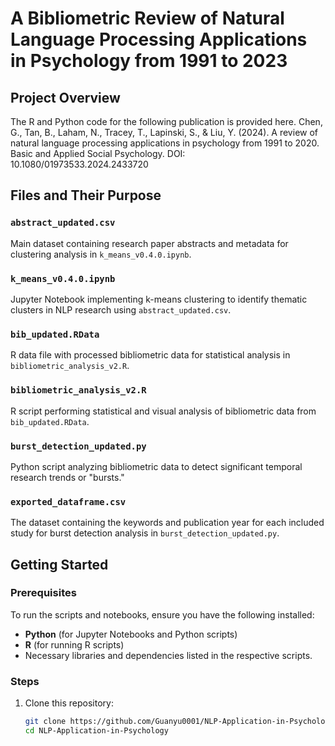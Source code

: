 # A Bibliometric Review of Natural Language Processing Applications in Psychology from 1991 to 2023

## Project Overview
The R and Python code for the following publication is provided here.
Chen, G., Tan, B., Laham, N., Tracey, T., Lapinski, S., & Liu, Y. (2024). A review of natural language processing applications in psychology from 1991 to 2020. Basic and Applied Social Psychology. DOI: 10.1080/01973533.2024.2433720

## Files and Their Purpose

### `abstract_updated.csv`
Main dataset containing research paper abstracts and metadata for clustering analysis in `k_means_v0.4.0.ipynb`.

### `k_means_v0.4.0.ipynb`
Jupyter Notebook implementing k-means clustering to identify thematic clusters in NLP research using `abstract_updated.csv`.

### `bib_updated.RData`
R data file with processed bibliometric data for statistical analysis in `bibliometric_analysis_v2.R`.

### `bibliometric_analysis_v2.R`
R script performing statistical and visual analysis of bibliometric data from `bib_updated.RData`.

### `burst_detection_updated.py`
Python script analyzing bibliometric data to detect significant temporal research trends or "bursts."

### `exported_dataframe.csv`
The dataset containing the keywords and publication year for each included study for burst detection analysis in `burst_detection_updated.py`.

## Getting Started

### Prerequisites
To run the scripts and notebooks, ensure you have the following installed:
- **Python** (for Jupyter Notebooks and Python scripts)
- **R** (for running R scripts)
- Necessary libraries and dependencies listed in the respective scripts.

### Steps
1. Clone this repository:
   ```bash
   git clone https://github.com/Guanyu0001/NLP-Application-in-Psychology.git
   cd NLP-Application-in-Psychology

